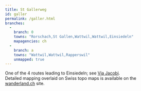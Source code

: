 ```yaml
---
title: St Gallerweg
id: galler
permalink: /galler.html
branches:
  -
    branch: 0
    towns: "Rorschach,St Gallen,Wattwil,Wattwil,Einsiedeln"
    mapagencies: ch
  -
    branch: a
    towns: "Wattwil,Wattwil,Rapperswil"
    unmapped: true
---
```


One of the 4 routes leading to Einsiedeln; see [Via Jacobi][0].  
Detailed mapping overlaid on Swiss topo maps is available on the [wanderland.ch][1] site.

[0]: jacobi.html
[1]: http://map.wanderland.ch/?lang=en&route=4